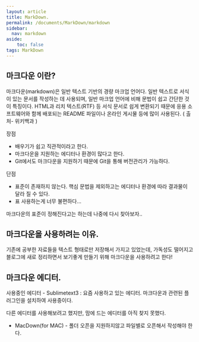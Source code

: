 ```yaml
---
layout: article
title: MarkDown.
permalink: /documents/MarkDown/markdown
sidebar:
  nav: markdown
aside:
    toc: false
tags: MarkDown 
---
```


## 마크다운 이란?
<div class="blue-div">
마크다운(markdown)은 일반 텍스트 기반의 경량 마크업 언어다. 일반 텍스트로 서식이 있는 문서를 작성하는 데 사용되며, 일반 마크업 언어에 비해 문법이 쉽고 간단한 것이 특징이다. HTML과 리치 텍스트(RTF) 등 서식 문서로 쉽게 변환되기 때문에 응용 소프트웨어와 함께 배포되는 README 파일이나 온라인 게시물 등에 많이 사용된다.    
( 출처- 위키백과 )

장점
- 배우기가 쉽고 직관적이라고 한다.
- 마크다운을 지원하는 에디터나 환경이 많다고 한다.
- Git에서도 마크다운을 지원하기 때문에 Git을 통해 버전관리가 가능하다.

단점
- 표준이 존재하지 않는다. 핵심 문법을 제외하고는 에디터나 환경에 따라 결과물이 달라 질 수 있다.
- 표 사용하는게 너무 불편하다...

마크다운의 표준이 정해진다고는 하는데 나중에 다시 찾아보자..
</div>


## 마크다운을 사용하려는 이유.
<div class="blue-div">
기존에 공부한 자료들을 텍스트 형태로만 저장해서 가지고 있었는데, 
가독성도 떨어지고 블로그에 새로 정리하면서 보기좋게 만들기 위해 마크다운을 사용하려고 한다!
</div>


## 마크다운 에디터.
<div class="blue-div">
사용중인 에디터
- Sublimetext3 : 요즘 사용하고 있는 에디터. 마크다운과 관련된 플러그인을 설치하여 사용중이다.

다른 에디터를 사용해보려고 했지만, 맘에 드는 에디터를 아직 찾지 못했다.

- MacDown(for MAC) - 폴더 오픈을 지원하지않고 파일별로 오픈해서 작성해야 한다.
</div>